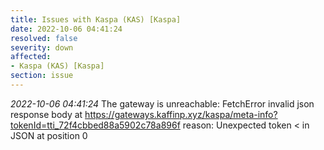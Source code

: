 ```yaml
---
title: Issues with Kaspa (KAS) [Kaspa]
date: 2022-10-06 04:41:24
resolved: false
severity: down
affected:
- Kaspa (KAS) [Kaspa]
section: issue
---
```


*2022-10-06 04:41:24* The gateway is unreachable: FetchError invalid json response body at https://gateways.kaffinp.xyz/kaspa/meta-info?tokenId=tti_72f4cbbed88a5902c78a896f reason: Unexpected token < in JSON at position 0